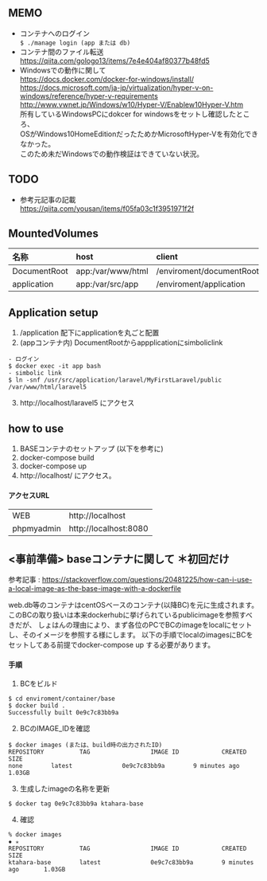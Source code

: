 ## MEMO
- コンテナへのログイン  
`$ ./manage login (app または db)`
- コンテナ間のファイル転送  
https://qiita.com/gologo13/items/7e4e404af80377b48fd5
- Windowsでの動作に関して  
https://docs.docker.com/docker-for-windows/install/  
https://docs.microsoft.com/ja-jp/virtualization/hyper-v-on-windows/reference/hyper-v-requirements  
http://www.vwnet.jp/Windows/w10/Hyper-V/Enablew10Hyper-V.htm  
所有しているWindowsPCにdokcer for windowsをセットし確認したところ、  
OSがWindows10HomeEditionだったためかMicrosoftHyper-Vを有効化できなかった。  
このため未だWindowsでの動作検証はできていない状況。

## TODO
- 参考元記事の記載  
https://qiita.com/yousan/items/f05fa03c1f3951971f2f


## MountedVolumes
|名称|host|client|
|:--|:--|:--|
|DocumentRoot|app:/var/www/html|/enviroment/documentRoot|
|application|app:/var/src/app|/enviroment/application|

## Application setup
1. /application 配下にapplicationを丸ごと配置
2. (appコンテナ内) DocumentRootからappplicationにsimboliclink
```
- ログイン 
$ docker exec -it app bash
- simbolic link
$ ln -snf /usr/src/application/laravel/MyFirstLaravel/public /var/www/html/laravel5
```
3. http://localhost/laravel5 にアクセス

## how to use
1. BASEコンテナのセットアップ (以下を参考に)
2. docker-compose build
3. docker-compose up
4. http://localhost/ にアクセス。

#### アクセスURL
|||
|:--|:--|
|WEB|http://localhost|
|phpmyadmin|http://localhost:8080|

## <事前準備> baseコンテナに関して **＊初回だけ**
参考記事 : https://stackoverflow.com/questions/20481225/how-can-i-use-a-local-image-as-the-base-image-with-a-dockerfile  

web.db等のコンテナはcentOSベースのコンテナ(以降BC)を元に生成されます。  
このBCの取り扱いは本来dockerhubに挙げられているpublicimageを参照すべきだが、
しょはんの理由により、まず各位のPCでBCのimageをlocalにセットし、そのイメージを参照する様にします。
以下の手順でlocalのimagesにBCをセットしてある前提でdocker-compose up する必要があります。

#### 手順
1. BCをビルド 
```
$ cd enviroment/container/base
$ docker build .
Successfully built 0e9c7c83bb9a
```
2. BCのIMAGE_IDを確認
```
$ docker images (または、build時の出力されたID)
REPOSITORY          TAG                 IMAGE ID            CREATED             SIZE
none        latest              0e9c7c83bb9a        9 minutes ago       1.03GB
```  
3. 生成したimageの名称を更新
```
$ docker tag 0e9c7c83bb9a ktahara-base
```
4. 確認 
```
% docker images                                                                                                                                    ✹ ✭
REPOSITORY          TAG                 IMAGE ID            CREATED             SIZE
ktahara-base        latest              0e9c7c83bb9a        9 minutes ago       1.03GB
```

